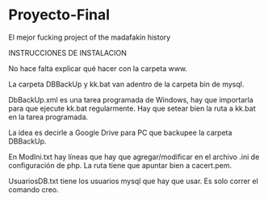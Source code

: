 # Proyecto-Final
El mejor fucking project of the madafakin history

INSTRUCCIONES DE INSTALACION	

No hace falta explicar qué hacer con la carpeta www.

La carpeta DBBackUp y kk.bat van adentro de la carpeta bin de mysql.

DbBackUp.xml es una tarea programada de Windows, hay que importarla para que ejecute kk.bat regularmente. Hay que setear bien la ruta a kk.bat en la tarea programada.

La idea es decirle a Google Drive para PC que backupee la carpeta DBBackUp.

En ModIni.txt hay líneas que hay que agregar/modificar en el archivo .ini de configuración de php. La ruta tiene que apuntar bien a cacert.pem.

UsuariosDB.txt tiene los usuarios mysql que hay que usar. Es solo correr el comando creo.
